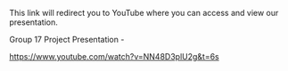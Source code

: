 ﻿

This link will redirect you to YouTube where you can access and view our presentation.

Group 17 Project Presentation -

<https://www.youtube.com/watch?v=NN48D3plU2g&t=6s>

